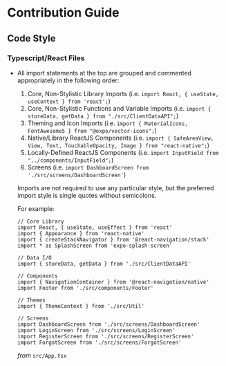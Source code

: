 # Contribution Guide

## Code Style

### Typescript/React Files

* All import statements at the top are grouped and commented appropriately in the following order: 

	1. Core, Non-Stylistic Library Imports (i.e. `import React, { useState, useContext } from 'react';`)
	2. Core, Non-Stylistic Functions and Variable Imports (i.e. `import { storeData, getData } from "./src/ClientDataAPI";`)
	3. Theming and Icon Imports (i.e. `import { MaterialIcons, FontAwesome5 } from "@expo/vector-icons";`)
	4. Native/Library ReactJS Components (i.e. `import { SafeAreaView, View, Text, TouchableOpacity, Image } from "react-native";`)
	5. Locally-Defined ReactJS Components (i.e. `import InputField from "../components/InputField";`)
	6. Screens (i.e. `import DashboardScreen from './src/screens/DashboardScreen'`)

	Imports are not required to use any particular style, but the preferred import style is single quotes without semicolons.

	For example:

	```TSX
	// Core Library
	import React, { useState, useEffect } from 'react'
	import { Appearance } from 'react-native'
	import { createStackNavigator } from '@react-navigation/stack'
	import * as SplashScreen from 'expo-splash-screen'

	// Data I/O
	import { storeData, getData } from './src/ClientDataAPI'

	// Components
	import { NavigationContainer } from '@react-navigation/native'
	import Footer from './src/components/Footer'

	// Themes
	import { ThemeContext } from './src/Util'

	// Screens
	import DashboardScreen from './src/screens/DashboardScreen'
	import LoginScreen from './src/screens/LoginScreen'
	import RegisterScreen from './src/screens/RegisterScreen'
	import ForgotScreen from './src/screens/ForgotScreen'
	```

	*from* `src/App.tsx`